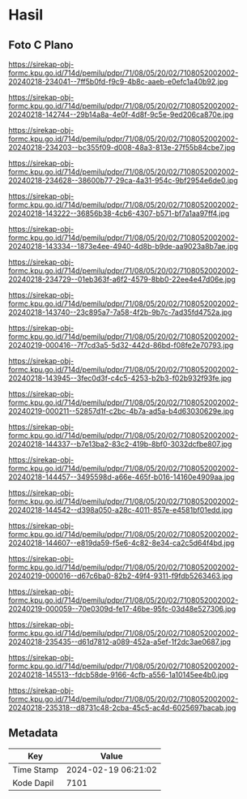 # Hasil

## Foto C Plano

https://sirekap-obj-formc.kpu.go.id/714d/pemilu/pdpr/71/08/05/20/02/7108052002002-20240218-234041--7ff5b0fd-f9c9-4b8c-aaeb-e0efc1a40b92.jpg

https://sirekap-obj-formc.kpu.go.id/714d/pemilu/pdpr/71/08/05/20/02/7108052002002-20240218-142744--29b14a8a-4e0f-4d8f-9c5e-9ed206ca870e.jpg

https://sirekap-obj-formc.kpu.go.id/714d/pemilu/pdpr/71/08/05/20/02/7108052002002-20240218-234203--bc355f09-d008-48a3-813e-27f55b84cbe7.jpg

https://sirekap-obj-formc.kpu.go.id/714d/pemilu/pdpr/71/08/05/20/02/7108052002002-20240218-234628--38600b77-29ca-4a31-954c-9bf2954e6de0.jpg

https://sirekap-obj-formc.kpu.go.id/714d/pemilu/pdpr/71/08/05/20/02/7108052002002-20240218-143222--36856b38-4cb6-4307-b571-bf7a1aa97ff4.jpg

https://sirekap-obj-formc.kpu.go.id/714d/pemilu/pdpr/71/08/05/20/02/7108052002002-20240218-143334--1873e4ee-4940-4d8b-b9de-aa9023a8b7ae.jpg

https://sirekap-obj-formc.kpu.go.id/714d/pemilu/pdpr/71/08/05/20/02/7108052002002-20240218-234729--01eb363f-a6f2-4579-8bb0-22ee4e47d06e.jpg

https://sirekap-obj-formc.kpu.go.id/714d/pemilu/pdpr/71/08/05/20/02/7108052002002-20240218-143740--23c895a7-7a58-4f2b-9b7c-7ad35fd4752a.jpg

https://sirekap-obj-formc.kpu.go.id/714d/pemilu/pdpr/71/08/05/20/02/7108052002002-20240219-000416--7f7cd3a5-5d32-442d-86bd-f08fe2e70793.jpg

https://sirekap-obj-formc.kpu.go.id/714d/pemilu/pdpr/71/08/05/20/02/7108052002002-20240218-143945--3fec0d3f-c4c5-4253-b2b3-f02b932f93fe.jpg

https://sirekap-obj-formc.kpu.go.id/714d/pemilu/pdpr/71/08/05/20/02/7108052002002-20240219-000211--52857d1f-c2bc-4b7a-ad5a-b4d63030629e.jpg

https://sirekap-obj-formc.kpu.go.id/714d/pemilu/pdpr/71/08/05/20/02/7108052002002-20240218-144337--b7e13ba2-83c2-419b-8bf0-3032dcfbe807.jpg

https://sirekap-obj-formc.kpu.go.id/714d/pemilu/pdpr/71/08/05/20/02/7108052002002-20240218-144457--3495598d-a66e-465f-b016-14160e4909aa.jpg

https://sirekap-obj-formc.kpu.go.id/714d/pemilu/pdpr/71/08/05/20/02/7108052002002-20240218-144542--d398a050-a28c-4011-857e-e4581bf01edd.jpg

https://sirekap-obj-formc.kpu.go.id/714d/pemilu/pdpr/71/08/05/20/02/7108052002002-20240218-144607--e819da59-f5e6-4c82-8e34-ca2c5d64f4bd.jpg

https://sirekap-obj-formc.kpu.go.id/714d/pemilu/pdpr/71/08/05/20/02/7108052002002-20240219-000016--d67c6ba0-82b2-49f4-9311-f9fdb5263463.jpg

https://sirekap-obj-formc.kpu.go.id/714d/pemilu/pdpr/71/08/05/20/02/7108052002002-20240219-000059--70e0309d-fe17-46be-95fc-03d48e527306.jpg

https://sirekap-obj-formc.kpu.go.id/714d/pemilu/pdpr/71/08/05/20/02/7108052002002-20240218-235435--d61d7812-a089-452a-a5ef-1f2dc3ae0687.jpg

https://sirekap-obj-formc.kpu.go.id/714d/pemilu/pdpr/71/08/05/20/02/7108052002002-20240218-145513--fdcb58de-9166-4cfb-a556-1a10145ee4b0.jpg

https://sirekap-obj-formc.kpu.go.id/714d/pemilu/pdpr/71/08/05/20/02/7108052002002-20240218-235318--d8731c48-2cba-45c5-ac4d-6025697bacab.jpg


## Metadata

| Key        | Value               |
| ---------- | ------------------- |
| Time Stamp | 2024-02-19 06:21:02 |
| Kode Dapil | 7101                |



